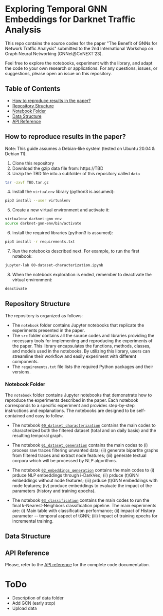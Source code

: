 # Exploring Temporal GNN Embeddings for Darknet Traffic Analysis

This repo contains the source codes for the paper "The Benefit of GNNs for Network Traffic Analysis" submitted to the 2nd International Workshop on Graph Neural Networking (GNNet@CoNEXT’23).

Feel free to explore the notebooks, experiment with the library, and adapt the code to your own research or applications.
For any questions, issues, or suggestions, please open an issue on this repository.

## Table of Contents
- [How to reproduce results in the paper?](#how-to-reproduce-results-in-the-paper)
- [Repository Structure](#repository-structure)
- [Notebook Folder](#notebook-folder)
- [Data Structure](#data-structure)
- [API Reference](#api-reference)


## How to reproduce results in the paper?
Note: This guide assumes a Debian-like system (tested on Ubuntu 20.04 & Debian 11).

1. Clone this repository
2. Download the gzip data file from: https://TBD
3. Unzip the TBD file into a subfolder of this repository called `data`

```bash
tar -zxvf TBD.tar.gz
```

4. Install the `virtualenv` library (python3 is assumed):

```bash
pip3 install --user virtualenv
```

5. Create a new virtual environment and activate it:

```bash
virtualenv darknet-gnn-env
source darknet-gnn-env/bin/activate
```

6. Install the required libraries (python3 is assumed):

```bash
pip3 install -r requirements.txt
```

7. Run the notebooks described next. For example, to run the first notebook:

```bash
jupyter-lab 00-dataset-characterization.ipynb
```

8. When the notebook exploration is ended, remember to deactivate the virtual environment:

```bash
deactivate
```

## Repository Structure

The repository is organized as follows:

- The `notebook` folder contains Jupyter notebooks that replicate the experiments presented in the paper.
- The `src` folder contains all the source codes and libraries providing the necessary tools for implementing and reproducing the experiments of the paper. This library encapsulates the functions, methods, classes, and models used in the notebooks. By utilizing this library, users can streamline their workflow and easily experiment with different components.
- The `requirements.txt` file lists the required Python packages and their versions.

### Notebook Folder

The `notebook` folder contains Jupyter notebooks that demonstrate how to reproduce the experiments described in the paper. Each notebook corresponds to a specific experiment and provides step-by-step instructions and explanations. The notebooks are designed to be self-contained and easy to follow.

- The notebook [`00_dataset_characterization`](notebooks/00_dataset_characterization.ipynb) contains the main codes to characterized both the filtered dataset (total and on daily basis) and the resulting temporal graph.

- The notebook [`01_dataset_generation`](notebooks/01_dataset_generation.ipynb) contains the main codes to (i) process raw traces filtering unwanted data; (ii) generate bipartite graphs from filtered traces and extract node features; (iii) generate textual corpora which will be processed by NLP algorithms.

- The notebook [`02_embeddings_generation`](notebooks/02_embeddings_generation.ipynb) contains the main codes to (i) prduce NLP embeddings through i-DarkVec; (ii) prduce (t)GNN embeddings without node features; (iii) prduce (t)GNN embeddings with node features; (iv) produce embeddings to evaluate the impact of the parameters (history and training epochs).

- The notebook [`03_classification`](notebooks/03_classification.ipynb) contains the main codes to run the final k-Nearest-Neighbors classification pipeline. The main experiments are: (i) Main table with classification performance; (ii) impact of History parameter -- temporal aspect of tGNN; (iii) Impact of training epochs for incremental training.

## Data Structure


## API Reference

Please, refer to the [API reference](docs/documentation.md) for the complete code documentation.


# ToDo
- Description of data folder
- Add GCN (early stop)
- Upload data